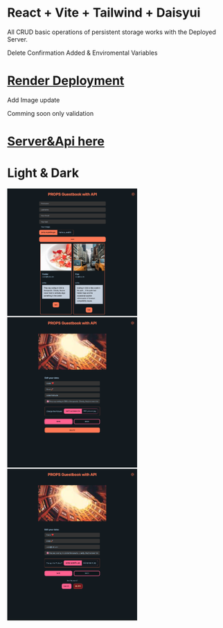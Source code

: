 # React + Vite + Tailwind + Daisyui

<!-- Api validation with joi in backend
(npm i joi) -->

All CRUD basic operations of persistent storage works with the Deployed Server.

Delete Confirmation Added & Enviromental Variables

# [Render Deployment](https://guestbook-8u4k.onrender.com/)

Add Image update

Comming soon only validation

# [Server&Api here](https://github.com/MariaRiosNavarro/guestbook_backend)

# Light & Dark

<div>
<img src="./public/img/readme1_d.png" width="300px">
<img src="./public/img/readme2_d.png" width="300px">
<img src="./public/img/readme3_d.png" width="300px">
</div>
